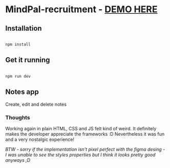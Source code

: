 # MindPal-recruitment - [DEMO HERE](https://mind-pal-task.vercel.app/)

## Installation

```

npm install

```

## Get it running

```

npm run dev

```

## Notes app

Create, edit and delete notes

### Thoughts

Working again in plain HTML, CSS and JS felt kind of weird. It definitely makes the developer appreciate the frameworks :D Nevertheless it was fun and a very nostalgic experience!

_BTW - sorry if the implementation isn't pixel perfect with the figma desing - I was unable to see the styles properties but I think it looks pretty good anyways ;D_
